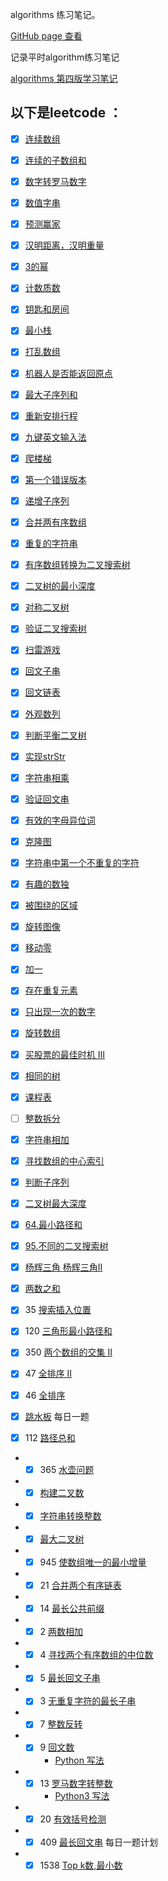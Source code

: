 algorithms 练习笔记。

[GitHub page 查看 ](https://gsdukbh.github.io/algorithms/)

记录平时algorithm练习笔记

[algorithms 第四版学习笔记](algorithms4/README.md)



以下是leetcode ：
---



- [x] [连续数组](docs/docs/leetcode/连续数组.md)

- [x]  [连续的子数组和](docs/docs/leetcode/CheckSubarraySum.md)


- [x] [数字转罗马数字](docs/docs/leetcode/intToRoma-Q-12.md) 
  
- [x] [数值字串](docs/docs/leetcode/IsNumber.md)
- [x] [预测赢家](docs/docs/leetcode/PredictTheWinner.md)

- [x] [汉明距离，汉明重量](docs/docs/leetcode/Hamming.md)

- [x] [3的幂](docs/docs/leetcode/IsPowerOfThree.md)

- [x] [计数质数](docs/docs/leetcode/CountPrimes.md)

- [x] [钥匙和房间](docs/docs/leetcode/CanVisitAllRooms.md)

- [x] [最小栈](docs/docs/leetcode/MinStack.md)

- [x] [打乱数组](docs/docs/leetcode/UpsetArray.md)

- [x] [机器人是否能返回原点](docs/docs/leetcode/JudgeCircle.md)

- [x] [最大子序列和](docs/docs/leetcode/MaxSubArray.md)

- [x] [重新安排行程](docs/docs/leetcode/FindItinerary.md)

- [x] [九键英文输入法](docs/docs/leetcode/LetterCombinations.md)

- [x] [爬楼梯](docs/docs/leetcode/ClimbStairs.md)

- [x] [第一个错误版本](docs/docs/leetcode/FirstBadVersion.md)

- [x] [递增子序列](docs/docs/leetcode/FindSubsequences.md)

- [x] [合并两有序数组](docs/docs/leetcode/Merge.md)

- [x] [重复的字符串](docs/docs/leetcode/RrepeatedSubstringPattern.md)

- [x] [有序数组转换为二叉搜索树](docs/docs/leetcode/SortedArrayToBinarySearchTree.md)

- [x] [二叉树的最小深度](docs/docs/leetcode/MinDepth.md)

- [x] [对称二叉树](docs/docs/leetcode/IsSymmetric.md)

- [x] [验证二叉搜索树](docs/docs/leetcode/IsValidBST.md)

- [x] [扫雷游戏](docs/docs/leetcode/UpdateBoard.md)

- [x] [回文子串](docs/docs/leetcode/CountSubstrings.md)

- [x] [回文链表](docs/docs/leetcode/IsPalindromeTree.md)

- [x] [外观数列](docs/docs/leetcode/CountAndSay.md)

- [x] [判断平衡二叉树](docs/docs/leetcode/IsBalanced.md)

- [x] [实现strStr](docs/docs/leetcode/StrStr.md)

- [x] [字符串相乘](docs/docs/leetcode/Multiply.md)

- [x] [验证回文串](docs/docs/leetcode/IsPalindrome.md)

- [x] [有效的字母异位词](docs/docs/leetcode/IsAnagram.md)

- [x] [克隆图](docs/docs/leetcode/CloneGraph.md)

- [x] [字符串中第一个不重复的字符](docs/docs/leetcode/FirstUniqChar.md)

- [x] [有趣的数独](docs/docs/leetcode/IsValidSudoku.md)

- [x] [被围绕的区域](docs/docs/leetcode/Solve.md)

- [x] [旋转图像](docs/docs/leetcode/RotateMatrix.md)

- [x] [移动零](docs/docs/leetcode/MoveZeroes.md)

- [x] [加一](PlusOne.md)

- [x] [存在重复元素](docs/docs/leetcode/ContainsDuplicate.md)

- [x] [只出现一次的数字](docs/docs/leetcode/SingleNumber.md)

- [x] [旋转数组](docs/docs/leetcode/Rotate.md)
- [x] [买股票的最佳时机 Ⅲ](docs/docs/leetcode/MaxProfit.md)
- [x] [相同的树](docs/docs/leetcode/IsSameTree.md)

- [x]  [课程表](docs/docs/leetcode/CanFinish.md)

- [ ] [整数拆分](docs/docs/leetcode/IntegerBreak.md)

- [x] [字符串相加](docs/docs/leetcode/AddString.md)

- [x] [寻找数组的中心索引](docs/docs/leetcode/PivotIndex.md)

- [x] [判断子序列](docs/docs/leetcode/IsSubsequence.md)

- [x] [二叉树最大深度](docs/docs/leetcode/MaxDepth.md)

- [x] [64.最小路径和](docs/docs/leetcode/MinPathSum.md)

- [x] [95.不同的二叉搜索树](docs/docs/leetcode/GenerateTrees.md)

- [x] [杨辉三角 ](docs/docs/leetcode/Generate.md) [杨辉三角Ⅱ](docs/docs/leetcode/GetRow.md)

- [x] [两数之和](docs/docs/leetcode/TwoSum.md)

- [x] 35 [搜索插入位置](docs/docs/leetcode/SearchInsert.md)

- [x] 120 [三角形最小路径和](docs/docs/leetcode/MininumTotal.md)

- [x] 350 [两个数组的交集 Ⅱ](docs/docs/leetcode/Intersect.md)

- [x] 47 [全排序 Ⅱ](docs/docs/leetcode/PermuteUnique.md)

- [x] 46 [全排序](docs/docs/leetcode/Permute.md)

- [x] [跳水板](docs/docs/leetcode/DivingBoard.md)  每日一题

- [x]  112 [路径总和](docs/docs/leetcode/HasPathSum.md)

* - [x] 365 [水壶问题](leetcode/app/src/main/java/top/werls/leetcode/CanMeasureWater.java) 
* - [x] [构建二叉数](docs/docs/leetcode/reConstructBinaryTree.md)
* - [x] [字符串转换整数](docs/docs/leetcode/MyAtoi.MD)
* - [x]  [最大二叉树](docs/docs/leetcode/ConstructMaximumBinaryTree.md)
* - [x] 945 [使数组唯一的最小增量](docs/docs/leetcode/MinIncrementForUnique.md)
* - [x]  21 [合并两个有序链表](docs/docs/leetcode/Twenty_one.md)
* - [x] 14 [最长公共前缀](docs/docs/leetcode/Fourteen.md)
* - [x] 2 [两数相加](leetcode/app/src/main/java/top/werls/leetcode/QuestionOne.java)
* - [x]  4 [寻找两个有序数组的中位数](leetcode/app/src/main/java/top/werls/leetcode/Four.java)
* - [x] 5 [最长回文子串](docs/docs/leetcode/Fives.md)
* - [x] 3 [无重复字符的最长子串](leetcode/app/src/main/java/top/werls/leetcode/Three.java)
* - [x] 7 [整数反转](leetcode/app/src/main/java/top/werls/leetcode/seven.java)
* - [x] 9 [回文数](leetcode/app/src/main/java/top/werls/leetcode/Nine.java) 
      * [Python 写法](/docs/docs/leetcode/Nine.md)
* - [x] 13 [罗马数字转整数](leetcode/app/src/main/java/top/werls/leetcode/Twenty.java)
       * [Python3 写法](docs/docs/leetcode/Thirteen.md)
* - [x] 20 [有效括号检测](leetcode/app/src/main/java/top/werls/leetcode/Twenty.java)
* - [x] 409 [最长回文串](leetcode/app/src/main/java/top/werls/leetcode/LongestPalindrome.java) 每日一题计划
* - [x] 1538 [Top k数,最小数](leetcode/app/src/main/java/top/werls/leetcode/GetLeastNumbers.java)
